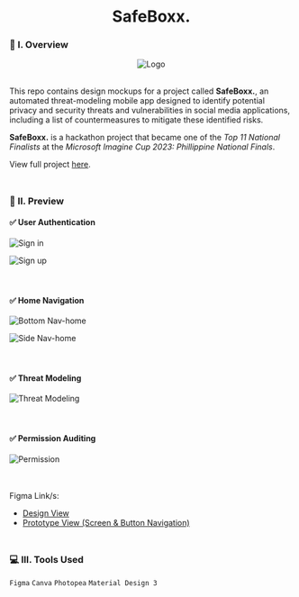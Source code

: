<div align="center">
  <h1>SafeBoxx.</h1>
</div>

### 🧐 I. Overview
<div align="center">
  <img src="https://github.com/m3mentomor1/SafeBoxx.-Design/assets/95956735/94a8e867-065e-41f0-96d9-49c1ffd926fa" alt="Logo">
</div><br>

This repo contains design mockups for a project called **SafeBoxx.**, an automated threat-modeling mobile app designed to identify potential privacy and security threats and vulnerabilities in social media applications, including a list of countermeasures to mitigate these identified risks.

**SafeBoxx.** is a hackathon project that became one of the *Top 11 National Finalists* at the *Microsoft Imagine Cup 2023: Phillippine National Finals*.

View full project [here](https://github.com/m3mentomor1/SafeBoxx.).
<br><br>
##

### 👀 II. Preview

#### ✅ User Authentication

![Sign in](https://github.com/m3mentomor1/SafeBoxx.-Design/assets/95956735/58500787-f8cf-4d9d-b8e7-e0491210936f)

![Sign up](https://github.com/m3mentomor1/SafeBoxx.-Design/assets/95956735/12ef8727-d410-4b92-84c7-a14609bbfe8d)
<br><br><br>

#### ✅ Home Navigation

![Bottom Nav-home](https://github.com/m3mentomor1/SafeBoxx.-Design/assets/95956735/99627e84-0c81-4975-8234-2e01cc583810)

![Side Nav-home](https://github.com/m3mentomor1/SafeBoxx.-Design/assets/95956735/4203d5b9-b1a3-4778-a4fe-8da49aef915d)
<br><br><br>

#### ✅ Threat Modeling

![Threat Modeling](https://github.com/m3mentomor1/SafeBoxx.-Design/assets/95956735/978aa983-63c0-4826-8ee7-85597cee2634)
<br><br><br>

#### ✅ Permission Auditing

![Permission](https://github.com/m3mentomor1/SafeBoxx.-Design/assets/95956735/4a83607a-0fc1-4340-af53-53f22bf38172)
<br><br><br>

Figma Link/s: 
- [Design View](https://www.figma.com/design/fcQUGNiNTUBdq6ED8l6KZO/SafeBoxx.?node-id=53096-27271&t=fmsxWtZYI37RHfku-1)
- [Prototype View (Screen & Button Navigation)]()
<br><br>
##

### 💻 III. Tools Used

``Figma`` ``Canva`` ``Photopea`` ``Material Design 3``
